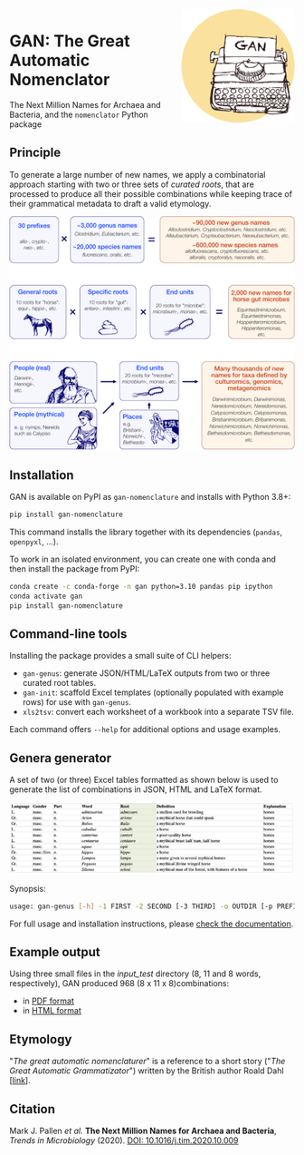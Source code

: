 <img alt="seqfu logo" align="right" width="200" height="200" src="https://raw.githubusercontent.com/telatin/gan/master/docs/gan_logo.png">

# GAN: The Great Automatic Nomenclator

The Next Million Names for Archaea and Bacteria, and the `nomenclator` Python package


## Principle

To generate a large number of new names, we apply a combinatorial approach starting with two or three sets of _curated roots_, that are processed to produce all their possible combinations while keeping trace of their grammatical metadata to draft a valid etymology.

![Gan flowchart](https://github.com/telatin/gan/blob/master/docs/gan_concept_wiki.png)

## Installation

GAN is available on PyPI as `gan-nomenclature` and installs with Python 3.8+:

```bash
pip install gan-nomenclature
```

This command installs the library together with its dependencies (`pandas`, `openpyxl`, ...).

To work in an isolated environment, you can create one with conda and then install the package from PyPI:

```bash
conda create -c conda-forge -n gan python=3.10 pandas pip ipython
conda activate gan
pip install gan-nomenclature
```

## Command-line tools

Installing the package provides a small suite of CLI helpers:

- `gan-genus`: generate JSON/HTML/LaTeX outputs from two or three curated root tables.
- `gan-init`: scaffold Excel templates (optionally populated with example rows) for use with `gan-genus`.
- `xls2tsv`: convert each worksheet of a workbook into a separate TSV file.

Each command offers `--help` for additional options and usage examples.

## Genera generator

A set of two (or three) Excel tables formatted as shown below is used to generate the list of combinations in JSON, HTML and LaTeX format.

![Excel input format](https://github.com/telatin/gan/blob/master/docs/input_table.png)

Synopsis:

```bash
usage: gan-genus [-h] -1 FIRST -2 SECOND [-3 THIRD] -o OUTDIR [-p PREFIX] [-c CONNECTOR] [-v]
```

For full usage and installation instructions, please [check the documentation](https://github.com/telatin/gan/blob/master/docs/documentation.md).


## Example output

Using three small files in the _input\_test_ directory (8, 11 and 8 words, respectively), GAN produced 968 (8 x 11 x 8)combinations:

* in [PDF format](https://telatin.github.io/gan/example.pdf)
* in [HTML format](https://telatin.github.io/gan/example.html)

## Etymology

"*The great automatic nomenclaturer*" is a reference to a short story ("_The Great Automatic Grammatizator_") 
written by the British author Roald Dahl [[link](https://en.wikipedia.org/wiki/The_Great_Automatic_Grammatizator)].

## Citation

Mark J. Pallen _et al._ **The Next Million Names for Archaea and Bacteria**, _Trends in Microbiology_ (2020). [DOI: 10.1016/j.tim.2020.10.009](https://www.sciencedirect.com/science/article/pii/S0966842X20302717)
